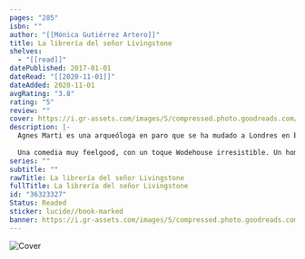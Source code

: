 ```yaml
---
pages: "285"
isbn: ""
author: "[[Mónica Gutiérrez Artero]]"
title: La librería del señor Livingstone
shelves:
  - "[[read]]"
datePublished: 2017-01-01
dateRead: "[[2020-11-01]]"
dateAdded: 2020-11-01
avgRating: "3.8"
rating: "5"
review: ""
cover: https://i.gr-assets.com/images/S/compressed.photo.goodreads.com/books/1506678425l/36323327._SY475_.jpg
description: |-
  Agnes Marti es una arqueóloga en paro que se ha mudado a Londres en busca de una oportunidad laboral. Una tarde, desanimada y triste por su poco éxito profesional, tropieza en el corazón del barrio del Temple con el pomo de una puerta en forma de pluma, el sonido de unas lúgubres campanillas y el hermoso rótulo azul de Moonlight Books. La librería, regentada con encantador ceño fruncido por Edward Livingstone, debe su nombre a un espectacular techo de cristal que permite contemplar la luna y las estrellas en las noches despejadas. Intrigada por la personalidad y el sentido del humor del señor Livingstone, Agnes decide aceptar la oferta de convertirse en ayudante del librero mientras continúa su búsqueda de trabajo. El té de la tarde en el rincón de los románticos, las visitas de Mr. Magoo, las conversaciones con la bella editora de Edward, las cenas junto a la chimenea del Darkness and Shadow y la buena lectura convencerán a Agnes de que la felicidad está en los pequeños detalles cotidianos. Pero aunque Moonlight Books podría parecer un oasis de paz en el acelerado Londres, las extrañas campanillas de su puerta daran paso a los sucesos más inesperados: una noche de tormenta, el inspector John Lockwood...  
    
  Una comedia muy feelgood, con un toque Wodehouse irresistible. Un homenaje de la autora a sus libros y escritores favoritos.
series: ""
subtitle: ""
rawTitle: La librería del señor Livingstone
fullTitle: La librería del señor Livingstone
id: "36323327"
Status: Readed
sticker: lucide//book-marked
banner: https://i.gr-assets.com/images/S/compressed.photo.goodreads.com/books/1506678425l/36323327._SY475_.jpg
---
```

![Cover](https:&#x2F;&#x2F;i.gr-assets.com&#x2F;images&#x2F;S&#x2F;compressed.photo.goodreads.com&#x2F;books&#x2F;1506678425l&#x2F;36323327._SY475_.jpg)
